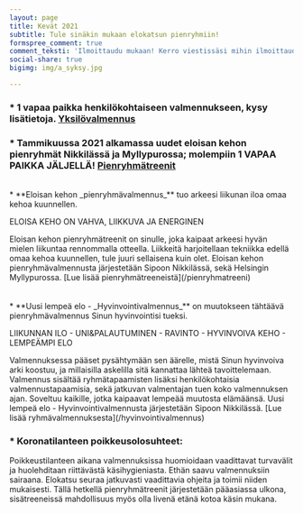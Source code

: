 ```yaml
---
layout: page
title: Kevät 2021
subtitle: Tule sinäkin mukaan elokatsun pienryhmiin!
formspree_comment: true
comment_teksti: 'Ilmoittaudu mukaan! Kerro viestissäsi mihin ilmoittaudut:'
social-share: true
bigimg: img/a_syksy.jpg

---
```

### * 1 vapaa paikka henkilökohtaiseen valmennukseen, kysy lisätietoja. [Yksilövalmennus](/yksilövalmennus)    
<p></p>

### * Tammikuussa 2021 alkamassa uudet eloisan kehon pienryhmät Nikkilässä ja Myllypurossa; molempiin 1 VAPAA PAIKKA JÄLJELLÄ! [Pienryhmätreenit](/pienryhmatreeni)   

<br/>
* **Eloisan kehon _pienryhmä­valmennus_** tuo arkeesi liikunan iloa omaa kehoa kuunnellen.
<p class="otsikkolistapalkki">
ELOISA KEHO ON VAHVA, LIIKKUVA JA ENERGINEN
</p>
Eloisan kehon pienryhmätreenit on sinulle, joka kaipaat arkeesi hyvän mielen liikuntaa rennommalla otteella. Liikkeitä harjoitellaan tekniikka edellä omaa kehoa kuunnellen, tule juuri sellaisena kuin olet.  
Eloisan kehon pienryhmävalmennusta järjestetään Sipoon Nikkilässä, sekä Helsingin Myllypurossa.
[Lue lisää pienryhmätreeneistä](/pienryhmatreeni)
<br/><br/>
<br/>
* **Uusi lempeä elo - _Hyvinvointi­valmennus_** on muutokseen tähtäävä pienryhmävalmennus Sinun hyvinvointisi tueksi.  

  <p class="otsikkolistapalkki">
  LIIKUNNAN ILO - UNI&PALAUTUMINEN - RAVINTO -  
  HYVINVOIVA KEHO - LEMPEÄMPI ELO
  </p>
  Valmennuksessa pääset pysähtymään sen äärelle, mistä Sinun hyvinvoiva arki koostuu, ja millaisilla askelilla sitä kannattaa lähteä tavoittelemaan. Valmennus sisältää ryhmätapaamisten lisäksi henkilökohtaisia valmennustapaamisia, sekä jatkuvan valmentajan tuen koko valmennuksen ajan. Soveltuu kaikille, jotka kaipaavat lempeää muutosta elämäänsä.  
  Uusi lempeä elo - Hyvinvointivalmennusta järjestetään Sipoon Nikkilässä. [Lue lisää ryhmävalmennuksesta](/hyvinvointivalmennus)
  <br>



### * Koronatilanteen poikkeusolosuhteet:

Poikkeustilanteen aikana valmennuksissa huomioidaan vaadittavat turvavälit ja huolehditaan riittävästä käsihygieniasta. Ethän saavu valmennuksiin sairaana. Elokatsu seuraa jatkuvasti vaadittavia ohjeita ja toimii niiden mukaisesti. Tällä hetkellä pienryhmätreenit järjestetään pääasiassa ulkona, sisätreeneissä mahdollisuus myös olla livenä etänä kotoa käsin mukana.
